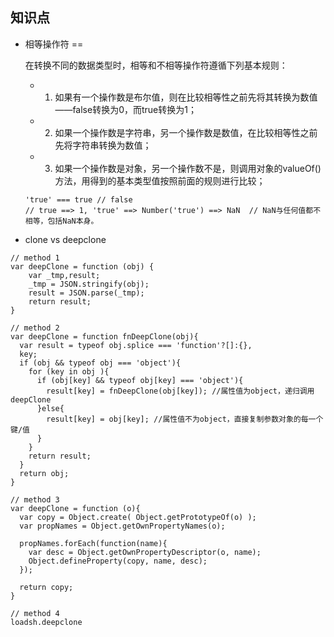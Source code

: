## 知识点

* 相等操作符 ==

  在转换不同的数据类型时，相等和不相等操作符遵循下列基本规则：

  - 1. 如果有一个操作数是布尔值，则在比较相等性之前先将其转换为数值——false转换为0，而true转换为1；

  - 2. 如果一个操作数是字符串，另一个操作数是数值，在比较相等性之前先将字符串转换为数值；

  - 3. 如果一个操作数是对象，另一个操作数不是，则调用对象的valueOf()方法，用得到的基本类型值按照前面的规则进行比较；

  ```
  'true' === true // false
  // true ==> 1, 'true' ==> Number('true') ==> NaN  // NaN与任何值都不相等，包括NaN本身。
  ```


* clone vs deepclone

```
// method 1
var deepClone = function (obj) {
    var _tmp,result;
    _tmp = JSON.stringify(obj);
    result = JSON.parse(_tmp);
    return result;
}

// method 2
var deepClone = function fnDeepClone(obj){
  var result = typeof obj.splice === 'function'?[]:{},
  key;
  if (obj && typeof obj === 'object'){
    for (key in obj ){
      if (obj[key] && typeof obj[key] === 'object'){
        result[key] = fnDeepClone(obj[key]); //属性值为object，递归调用deepClone
      }else{
        result[key] = obj[key]; //属性值不为object，直接复制参数对象的每一个键/值
      }
    }
    return result;
  }
  return obj;
}

// method 3
var deepClone = function (o){
  var copy = Object.create( Object.getPrototypeOf(o) );
  var propNames = Object.getOwnPropertyNames(o);

  propNames.forEach(function(name){    
    var desc = Object.getOwnPropertyDescriptor(o, name);   
    Object.defineProperty(copy, name, desc);        
  });

  return copy;
}

// method 4
loadsh.deepclone
```
